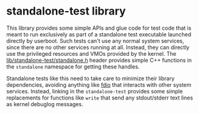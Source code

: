 # standalone-test library

This library provides some simple APIs and glue code for test code that is
meant to run exclusively as part of a standalone test executable launched
directly by userboot.  Such tests can't use any normal system services, since
there are no other services running at all.  Instead, they can directly use the
privileged resources and VMOs provided by the kernel.  The
[lib/standalone-test/standalone.h](include/lib/standalone-test/standalone.h)
header provides simple C++ functions in the `standalone` namespace for getting
these handles.

Standalone tests like this need to take care to minimize their library
dependencies, avoiding anything like [fdio] that interacts with other system
services.  Instead, linking in the `standalone-test` provides some simple
replacements for functions like `write` that send any stdout/stderr text lines
as kernel debuglog messages.

[fdio]: /sdk/lib/fdio

